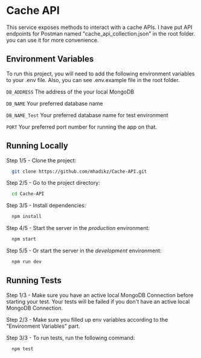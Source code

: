 # Cache API

This service exposes methods to interact with a cache APIs. I have put API endpoints for Postman named "cache_api_collection.json" in the root folder. you can use it for more convenience.


## Environment Variables

To run this project, you will need to add the following environment variables to your .env file. Also, you can see .env.example file in the root folder.

`DB_ADDRESS` The address of the your local MongoDB

`DB_NAME` Your preferred database name

`DB_NAME_Test` Your preferred database name for test environment

`PORT` Your preferred port number for running the app on that.
## Running Locally

Step 1/5 - Clone the project:

```bash
  git clone https://github.com/mhadikz/Cache-API.git
```

Step 2/5 - Go to the project directory:

```bash
  cd Cache-API
```

Step 3/5 - Install dependencies:

```bash
  npm install
```

Step 4/5 - Start the server in the _production_ environment:

```bash
  npm start
```

Step 5/5 - Or start the server in the _development_ environment:

```bash
  npm run dev
```



## Running Tests

Step 1/3 - Make sure you have an active local MongoDB Connection before starting your test. Your tests will be failed if you don't have an active local MongoDB Connection.

Step 2/3 - Make sure you filled up env variables according to the "Environment Variables" part.


Step 3/3 - To run tests, run the following command:

```bash
  npm test
```
